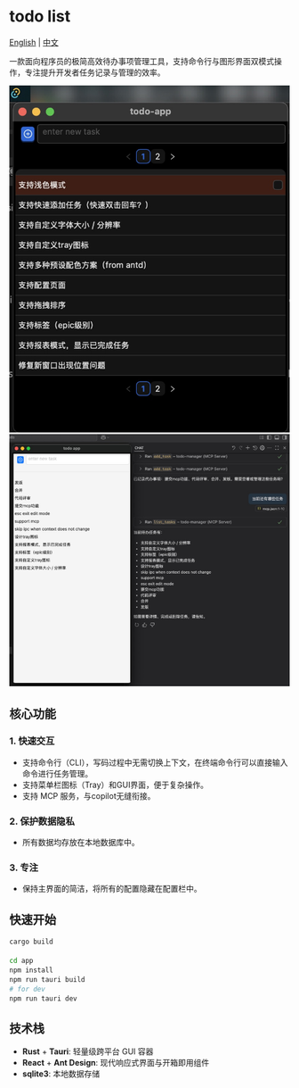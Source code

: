 # todo list

[English](./README-en.md) | [中文](./README.md)

一款面向程序员的极简高效待办事项管理工具，支持命令行与图形界面双模式操作，专注提升开发者任务记录与管理的效率。

![GUI](./docs/screen_shot.jpg)
![MCP](./docs/mcp.jpg)

## 核心功能

### 1. 快速交互

- 支持命令行（CLI），写码过程中无需切换上下文，在终端命令行可以直接输入命令进行任务管理。
- 支持菜单栏图标（Tray）和GUI界面，便于复杂操作。
- 支持 MCP 服务，与copilot无缝衔接。

### 2. 保护数据隐私

- 所有数据均存放在本地数据库中。

### 3. 专注

- 保持主界面的简洁，将所有的配置隐藏在配置栏中。

## 快速开始

```bash
cargo build

cd app
npm install
npm run tauri build
# for dev
npm run tauri dev
```

## 技术栈

- **Rust** + **Tauri**: 轻量级跨平台 GUI 容器
- **React** + **Ant Design**: 现代响应式界面与开箱即用组件
- **sqlite3**: 本地数据存储
